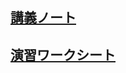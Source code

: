 ## [講義ノート](string_data.md)

## [演習ワークシート](http://colab.research.google.com/github/ueharaLab/python3_stringdata/blob/main/string_data.ipynb)
